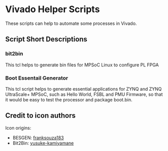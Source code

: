 # Vivado Helper Scripts #

These scripts can help to automate some processes in Vivado.

## Script Short Descriptions ##
### bit2bin ###
This tcl helps to generate bin files for MPSoC Linux to configure PL FPGA

### Boot Essentail Generator ###
This tcl script helps to generate essential applications for ZYNQ and ZYNQ UltraScale+ MPSoC, such as Hello World, FSBL and PMU Firmware, so that it would be easy to test the processor and package boot.bin.

## Credit to icon authors ##
Icon origins:
- BESGEN: [franksouza183](http://icons.iconarchive.com/icons/franksouza183/fs/16/Actions-draw-spiral-icon.png)
- Bit2Bin: [yusuke-kamiyamane](http://icons.iconarchive.com/icons/yusuke-kamiyamane/fugue/16/blue-document-convert-icon.png)